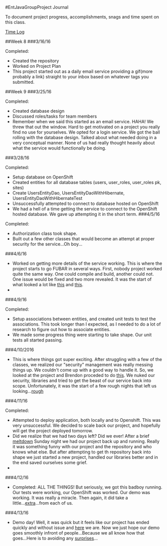 #EntJavaGroupProject Journal

To document project progress, accomplishments, snags and time spent on this class.

[Time Log](timelog.md)

##Week 8
###3/16/16

Completed:
* Created the repository
* Worked on Project Plan
* This project started out as a daily email service providing a gif(more probably a link) straight to your inbox based on whatever tags you submitted. 

##Week 9
###3/25/16

Completed:
* Created database design
* Discussed roles/tasks for team members
* Remember when we said this started as an email service. HAHA! We threw that out the window. Hard to get motivated on a project you really find no use for yourselves. We opted for a login service. We got the ball rolling with the database design. Talked about what needed doing in a very conceptual manner. None of us had really thought heavily about what the service would functionally be doing.

###3/28/16

Completed:
* Setup database on OpenShift
* Created entities for all database tables (users, user_roles, user_roles pk, sites)
* Create UsersEntityDao, UsersEntityDaoWithHibernate, UsersEntityDaoWithHibernateTest
* Unsuccessfully attempted to connect to database hosted on OpenShift
* We had a hell of a time getting the service to connect to the OpenShift hosted database. We gave up attempting it in the short term. 
###4/5/16

Completed:
* Authorization class took shape. 
* Built out a few other classes that would become an attempt at proper security for the service...Oh boy...

###4/6/16
  * Worked on getting more details of the service working. This is where the project starts to go FUBAR in several ways. First, nobody project worked quite the same way. One could compile and build, another could not. One issue would be fixed and two more revealed. It was the start of what looked a lot like [this](http://thecodinglove.com/post/142634733056/when-i-have-spent-hours-for-the-stupidest-bug-ever) and [this](http://thecodinglove.com/post/140341983198/thinking-about-all-these-bugs).
  *

###4/9/16

Completed:
* Setup associations between entities, and created unit tests to test the associations. This took longer than I expected, as I needed to do a lot of research to figure out how to associate entities. 
* We made some progress thing were starting to take shape. Our unit tests all started passing.

###4/10/2016
* This is where things got super exciting. After struggling with a few of the classes, we realized our "security" management was really messing things up. We couldn't come up with a good way to handle it. So, we looked at the project and Brendon proceded to do [this](http://thecodinglove.com/post/142017464612/dont-worry-let-me-refactor-this). We nuked our security, libraries and tried to get the beast of our service back into scope. Unfortunately, it was the start of a few rough nights that left us looking...[rough](http://thecodinglove.com/post/141555469537/tenth-coffee-of-the-day)

###4/11/16

Completed:
* Attempted to deploy application, both locally and to Openshift. This was very unsuccessful. We decided to scale back our project, and hopefully will get the project deployed tomorrow. 
* Did we realize that we had two days left? Did we ever! After a brief [meltdown](http://thecodinglove.com/post/137751129327/when-it-all-started-with-one-little-bug) Sunday night we had our project back up and running. Really it was something funny with our project and the repository and who knows what else. But after attempting to get th repository back into shape we just started a new project, handled our libraries better and in the end saved ourselves some grief.
* 

###4/12/16

* Completed: ALL THE THINGS! But seriously, we got this badboy running. Our tests were working, our OpenShift was worked. Our demo was working. It was really a miracle. Then again, it did take a little...[extra](http://thecodinglove.com/post/142620759293/one-day-before-deadline)...from each of us. 

###4/13/16
* Demo day! Well, it was quick but it feels like our project has ended quickly and without issue and [here](http://thecodinglove.com/post/139902441109/finishing-10-minutes-before-release) we are. Now we just hope our demo goes smoothly infront of people...Because we all know how that goes...Here is to avoiding any [surprises](http://thecodinglove.com/post/140790640782/when-the-demo-doesnt-go-as-expected)...

